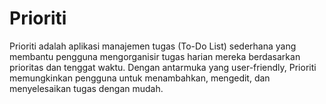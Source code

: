 # Prioriti
Prioriti adalah aplikasi manajemen tugas (To-Do List) sederhana yang membantu pengguna mengorganisir tugas harian mereka berdasarkan prioritas dan tenggat waktu. Dengan antarmuka yang user-friendly, Prioriti memungkinkan pengguna untuk menambahkan, mengedit, dan menyelesaikan tugas dengan mudah.
